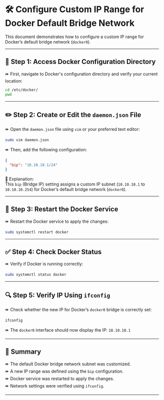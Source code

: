 # 🛠️ Configure Custom IP Range for Docker Default Bridge Network

This document demonstrates how to configure a custom IP range for Docker’s default bridge network (`docker0`).

---

## 📂 Step 1: Access Docker Configuration Directory

  ⏩ First, navigate to Docker's configuration directory and verify your current location:

```bash
cd /etc/docker/
pwd
```

---

## ✏️ Step 2: Create or Edit the `daemon.json` File

  ⏩ Open the `daemon.json` file using `vim` or your preferred text editor:

```bash
sudo vim daemon.json
```

  ⏩ Then, add the following configuration:

```json
{
  "bip": "10.10.10.1/24"
}
```

🎯 Explanation:  
This `bip` (Bridge IP) setting assigns a custom IP subnet (`10.10.10.1` to `10.10.10.254`) for Docker’s default bridge network (`docker0`).

---

## 🔄 Step 3: Restart the Docker Service

  ⏩ Restart the Docker service to apply the changes:

```bash
sudo systemctl restart docker
```

---

## ✅ Step 4: Check Docker Status

  ⏩ Verify if Docker is running correctly:

```bash
sudo systemctl status docker
```

---

## 🔍 Step 5: Verify IP Using `ifconfig`

  ⏩ Check whether the new IP for Docker’s `docker0` bridge is correctly set:

```bash
ifconfig
```

  ⏩ The `docker0` interface should now display the IP: `10.10.10.1`

---

## 📌 Summary

  ⏩ The default Docker bridge network subnet was customized.  
  ⏩ A new IP range was defined using the `bip` configuration.  
  ⏩ Docker service was restarted to apply the changes.  
  ⏩ Network settings were verified using `ifconfig`.

---
